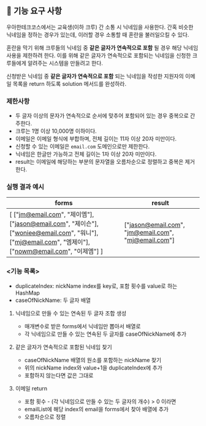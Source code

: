 ## 🚀 기능 요구 사항

우아한테크코스에서는 교육생(이하 크루) 간 소통 시 닉네임을 사용한다. 간혹 비슷한 닉네임을 정하는 경우가 있는데, 이러할 경우 소통할 때 혼란을 불러일으킬 수 있다.

혼란을 막기 위해 크루들의 닉네임 중 **같은 글자가 연속적으로 포함** 될 경우 해당 닉네임 사용을 제한하려 한다. 이를 위해 같은 글자가 연속적으로 포함되는 닉네임을 신청한 크루들에게 알려주는 시스템을 만들려고 한다.


신청받은 닉네임 중 **같은 글자가 연속적으로 포함** 되는 닉네임을 작성한 지원자의 이메일 목록을 return 하도록 solution 메서드를 완성하라.

### 제한사항

- 두 글자 이상의 문자가 연속적으로 순서에 맞추어 포함되어 있는 경우 중복으로 간주한다.
- 크루는 1명 이상 10,000명 이하이다.
- 이메일은 이메일 형식에 부합하며, 전체 길이는 11자 이상 20자 미만이다.
- 신청할 수 있는 이메일은 `email.com` 도메인으로만 제한한다.
- 닉네임은 한글만 가능하고 전체 길이는 1자 이상 20자 미만이다.
- result는 이메일에 해당하는 부분의 문자열을 오름차순으로 정렬하고 중복은 제거한다.

### 실행 결과 예시

| forms | result |
| --- | --- |
| [ ["jm@email.com", "제이엠"], ["jason@email.com", "제이슨"], ["woniee@email.com", "워니"], ["mj@email.com", "엠제이"], ["nowm@email.com", "이제엠"] ] | ["jason@email.com", "jm@email.com", "mj@email.com"] |

### <기능 목록>
- duplicateIndex: nickName index를 key로, 포함 횟수를 value로 하는 HashMap
- caseOfNickName: 두 글자 배열

1. 닉네임으로 만들 수 있는 연속된 두 글자 조합 생성
   - 매개변수로 받은 forms에서 닉네임만 뽑아서 배열로
   - 각 닉네임으로 만들 수 있는 연속된 두 글자를 caseOfNickName에 추가
   
2. 같은 글자가 연속적으로 포함된 닉네임 찾기
   - caseOfNickName 배열의 원소를 포함하는 nickName 찾기
   - 위의 nickName index와 value+1을 duplicateIndex에 추가
   - 포함하지 않는다면 값은 그대로
   
3. 이메일 return
   - 포함 횟수 - (각 닉네임으로 만들 수 있는 두 글자의 개수) > 0 이라면
   - emailList에 해당 index의 email을 forms에서 찾아 배열에 추가
   - 오름차순으로 정렬